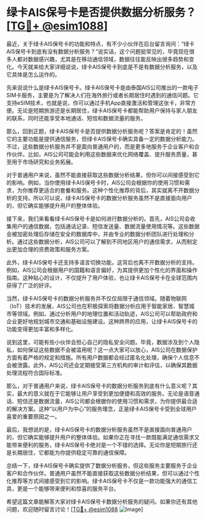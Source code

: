 # 绿卡AIS保号卡是否提供数据分析服务？[[TG💪+ @esim1088](https://t.me/s/esim1088)]

最近，关于绿卡AIS保号卡的功能和特点，有不少小伙伴在后台留言询问：“绿卡AIS保号卡到底有没有数据分析服务？”说实话，这个问题挺常见的，毕竟现在很多人都对数据感兴趣，尤其是在移动通信领域，数据往往能反映出很多趋势和变化。今天就来给大家详细说说，绿卡AIS保号卡到底是不是有数据分析服务，以及它具体是怎么运作的。

先来说说什么是绿卡AIS保号卡。绿卡AIS保号卡是由泰国AIS公司推出的一款电子SIM卡服务，主要是为了解决人们在海外旅行或者长期居住时遇到的通信问题。它支持eSIM技术，也就是说，你可以通过手机App直接激活和管理这张卡，非常方便。无论是短期旅游还是长期居住，绿卡AIS保号卡都能帮助用户保持与家人朋友的联系，同时还能享受本地通话、短信和数据流量的服务。

那么，回到正题，绿卡AIS保号卡是否提供数据分析服务呢？答案是肯定的！虽然它的主要功能是提供通信服务，但绿卡AIS保号卡确实具备一定的数据分析能力。不过，这些数据分析服务并不是面向普通用户的，而是更多地服务于企业客户和合作伙伴。比如，AIS公司可能会利用这些数据来优化网络覆盖、提升服务质量，甚至用于市场研究和业务拓展。

对于普通用户来说，虽然不能直接获取这些数据分析结果，但你可以间接感受到它的影响。例如，当你使用绿卡AIS保号卡时，AIS公司会根据你的使用习惯和需求，为你推荐更适合的套餐和服务。这种个性化推荐的背后，其实就离不开数据分析的支持。所以可以说，绿卡AIS保号卡的数据分析服务虽然不是直接面向用户的，但它确实能够提升用户的整体体验。

接下来，我们来看看绿卡AIS保号卡是如何进行数据分析的。首先，AIS公司会收集用户的通信数据，包括通话记录、短信发送量、数据流量使用情况等。这些数据会被加密处理后存储在安全的数据库中，并由专业的数据分析团队进行处理和分析。通过这些数据分析，AIS公司可以了解到不同地区用户的通信需求，从而制定出更加合理的资费政策和服务方案。

此外，绿卡AIS保号卡还支持多语言切换功能，这背后也离不开数据分析的支持。例如，AIS公司会根据用户的国籍和语言偏好，为其提供更加个性化的界面和操作指南。这种贴心的设计，不仅提升了用户体验，也让绿卡AIS保号卡在全球范围内获得了广泛的好评。

当然，绿卡AIS保号卡的数据分析服务并不仅仅局限于通信领域。随着物联网（IoT）技术的发展，AIS公司也在积极探索将数据分析应用于智能家居、智慧城市等领域。例如，通过分析用户的地理位置和活动轨迹，AIS公司可以帮助政府和企业更好地规划城市交通和基础设施建设。这种跨界的应用，让绿卡AIS保号卡的功能变得更加丰富和多样化。

说到这里，可能有些小伙伴会担心自己的隐私安全问题。毕竟，数据涉及到个人隐私，如何保证这些数据不会被滥用呢？这一点大家可以放心，AIS公司在数据保护方面有着严格的规定和措施。所有用户数据都会经过匿名化处理，确保个人信息不会被泄露。此外，AIS公司还会定期接受第三方机构的审计和评估，以确保其数据处理流程符合国际标准。

那么，对于普通用户来说，绿卡AIS保号卡的数据分析服务到底有什么意义呢？其实，最大的意义就在于它能够让用户享受到更加便捷和高效的服务。无论是语音通话、短信还是数据流量，AIS公司都会根据你的使用习惯和需求，为你提供最合适的解决方案。这种“以用户为中心”的服务理念，正是绿卡AIS保号卡受到全球用户喜爱的重要原因之一。

最后，我想说的是，绿卡AIS保号卡的数据分析服务虽然不是直接面向普通用户的，但它确实能够提升用户的整体体验。如果你正在寻找一款既能满足通信需求又能带来便利的服务，绿卡AIS保号卡绝对是一个不错的选择。无论你是短期旅行还是长期居住，它都能为你提供稳定可靠的通信保障。

总结一下，绿卡AIS保号卡确实提供了数据分析服务，但这些服务主要服务于企业客户和合作伙伴。普通用户虽然不能直接获取这些数据分析结果，但可以通过个性化推荐等方式间接感受到它的影响。绿卡AIS保号卡不仅是一款功能强大的通信工具，更是一个能够带来便利和惊喜的服务平台。

希望这篇文章能解答大家对绿卡AIS保号卡数据分析服务的疑问。如果你还有其他问题，欢迎随时留言讨论！[[TG💪+ @esim1088](https://t.me/s/esim1088) ![Image](https://i.postimg.cc/4NQfJmqS/Snipaste-2025-05-13-00-14-12.png)]